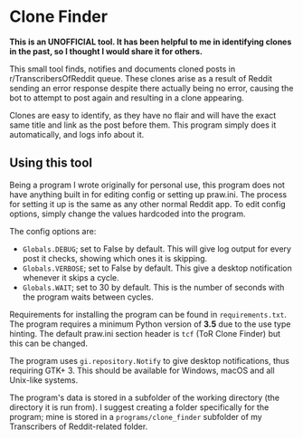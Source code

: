 # Clone Finder

**This is an UNOFFICIAL tool. It has been helpful to me in identifying clones in the past, so I thought I would share it for others.**

This small tool finds, notifies and documents cloned posts in r/TranscribersOfReddit queue. These clones arise as a result of Reddit sending an error response despite there actually being no error, causing the bot to attempt to post again and resulting in a clone appearing.

Clones are easy to identify, as they have no flair and will have the exact same title and link as the post before them. This program simply does it automatically, and logs info about it.

## Using this tool

Being a program I wrote originally for personal use, this program does not have anything built in for editing config or setting up praw.ini. The process for setting it up is the same as any other normal Reddit app. To edit config options, simply change the values hardcoded into the program.

The config options are:

- `Globals.DEBUG`; set to False by default. This will give log output for every post it checks, showing which ones it is skipping.
- `Globals.VERBOSE`; set to False by default. This give a desktop notification whenever it skips a cycle.
- `Globals.WAIT`; set to 30 by default. This is the number of seconds with the program waits between cycles.

Requirements for installing the program can be found in `requirements.txt`. The program requires a minimum Python version of **3.5** due to the use type hinting. The default praw.ini section header is `tcf` (ToR Clone Finder) but this can be changed.

The program uses `gi.repository.Notify` to give desktop notifications, thus requiring GTK+ 3. This should be available for Windows, macOS and all Unix-like systems.

The program's data is stored in a subfolder of the working directory (the directory it is run from). I suggest creating a folder specifically for the program; mine is stored in a `programs/clone_finder` subfolder of my Transcribers of Reddit-related folder.

